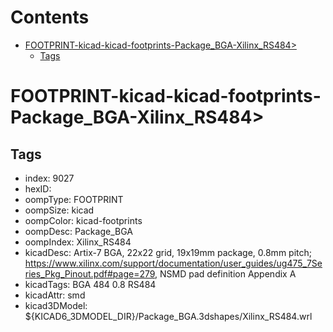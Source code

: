 



Contents
========

* [FOOTPRINT-kicad-kicad-footprints-Package_BGA-Xilinx_RS484>](#footprint-kicad-kicad-footprints-package_bga-xilinx_rs484)
	* [Tags](#tags)

# FOOTPRINT-kicad-kicad-footprints-Package_BGA-Xilinx_RS484>

## Tags

- index: 9027
- hexID: 
- oompType: FOOTPRINT
- oompSize: kicad
- oompColor: kicad-footprints
- oompDesc: Package_BGA
- oompIndex: Xilinx_RS484
- kicadDesc: Artix-7 BGA, 22x22 grid, 19x19mm package, 0.8mm pitch; https://www.xilinx.com/support/documentation/user_guides/ug475_7Series_Pkg_Pinout.pdf#page=279, NSMD pad definition Appendix A
- kicadTags: BGA 484 0.8 RS484
- kicadAttr: smd
- kicad3DModel: ${KICAD6_3DMODEL_DIR}/Package_BGA.3dshapes/Xilinx_RS484.wrl
